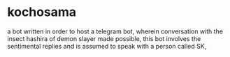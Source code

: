 # kochosama
a bot written in order to host a telegram bot, wherein conversation with the insect hashira of demon slayer made possible, this bot involves the sentimental replies and is assumed to speak with a person called SK, 
